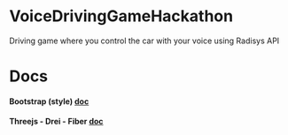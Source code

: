 # VoiceDrivingGameHackathon
Driving game where you control the car with your voice using Radisys API


# Docs

#### Bootstrap (style) [doc](https://react-bootstrap.github.io/getting-started/introduction)
#### Threejs - Drei - Fiber [doc](https://docs.pmnd.rs/react-three-fiber/getting-started/introduction)